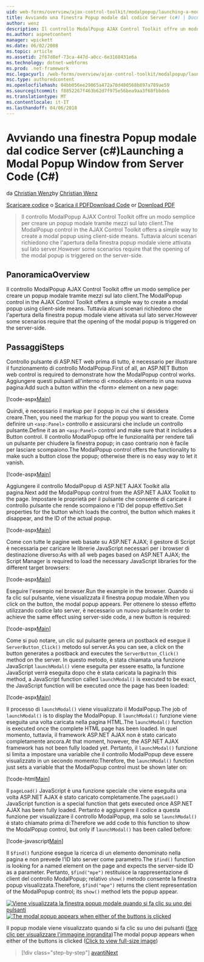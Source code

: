 ```yaml
---
uid: web-forms/overview/ajax-control-toolkit/modalpopup/launching-a-modal-popup-window-from-server-code-cs
title: Avviando una finestra Popup modale dal codice Server (c#) | Documenti Microsoft
author: wenz
description: Il controllo ModalPopup AJAX Control Toolkit offre un modo semplice per creare un popup modale tramite mezzi sul lato client. Tuttavia, alcuni scenari richiedono che t...
ms.author: aspnetcontent
manager: wpickett
ms.date: 06/02/2008
ms.topic: article
ms.assetid: 2f67d8ef-73ca-447d-a0cc-6e3168431e6a
ms.technology: dotnet-webforms
ms.prod: .net-framework
msc.legacyurl: /web-forms/overview/ajax-control-toolkit/modalpopup/launching-a-modal-popup-window-from-server-code-cs
msc.type: authoredcontent
ms.openlocfilehash: 04bb056ee29065a472a70d480568b897a789ae59
ms.sourcegitcommit: f8852267f463b62d7f975e56bea9aa3f68fbbdeb
ms.translationtype: MT
ms.contentlocale: it-IT
ms.lasthandoff: 04/06/2018
---
```

<a name="launching-a-modal-popup-window-from-server-code-c"></a><span data-ttu-id="3a7b3-104">Avviando una finestra Popup modale dal codice Server (c#)</span><span class="sxs-lookup"><span data-stu-id="3a7b3-104">Launching a Modal Popup Window from Server Code (C#)</span></span>
====================
<span data-ttu-id="3a7b3-105">da [Christian Wenz](https://github.com/wenz)</span><span class="sxs-lookup"><span data-stu-id="3a7b3-105">by [Christian Wenz](https://github.com/wenz)</span></span>

<span data-ttu-id="3a7b3-106">[Scaricare codice](http://download.microsoft.com/download/2/4/0/24052038-f942-4336-905b-b60ae56f0dd5/ModalPopup1.cs.zip) o [Scarica il PDF](http://download.microsoft.com/download/b/6/a/b6ae89ee-df69-4c87-9bfb-ad1eb2b23373/modalpopup1CS.pdf)</span><span class="sxs-lookup"><span data-stu-id="3a7b3-106">[Download Code](http://download.microsoft.com/download/2/4/0/24052038-f942-4336-905b-b60ae56f0dd5/ModalPopup1.cs.zip) or [Download PDF](http://download.microsoft.com/download/b/6/a/b6ae89ee-df69-4c87-9bfb-ad1eb2b23373/modalpopup1CS.pdf)</span></span>

> <span data-ttu-id="3a7b3-107">Il controllo ModalPopup AJAX Control Toolkit offre un modo semplice per creare un popup modale tramite mezzi sul lato client.</span><span class="sxs-lookup"><span data-stu-id="3a7b3-107">The ModalPopup control in the AJAX Control Toolkit offers a simple way to create a modal popup using client-side means.</span></span> <span data-ttu-id="3a7b3-108">Tuttavia alcuni scenari richiedono che l'apertura della finestra popup modale viene attivata sul lato server.</span><span class="sxs-lookup"><span data-stu-id="3a7b3-108">However some scenarios require that the opening of the modal popup is triggered on the server-side.</span></span>


## <a name="overview"></a><span data-ttu-id="3a7b3-109">Panoramica</span><span class="sxs-lookup"><span data-stu-id="3a7b3-109">Overview</span></span>

<span data-ttu-id="3a7b3-110">Il controllo ModalPopup AJAX Control Toolkit offre un modo semplice per creare un popup modale tramite mezzi sul lato client.</span><span class="sxs-lookup"><span data-stu-id="3a7b3-110">The ModalPopup control in the AJAX Control Toolkit offers a simple way to create a modal popup using client-side means.</span></span> <span data-ttu-id="3a7b3-111">Tuttavia alcuni scenari richiedono che l'apertura della finestra popup modale viene attivata sul lato server.</span><span class="sxs-lookup"><span data-stu-id="3a7b3-111">However some scenarios require that the opening of the modal popup is triggered on the server-side.</span></span>

## <a name="steps"></a><span data-ttu-id="3a7b3-112">Passaggi</span><span class="sxs-lookup"><span data-stu-id="3a7b3-112">Steps</span></span>

<span data-ttu-id="3a7b3-113">Controllo pulsante di ASP.NET web prima di tutto, è necessario per illustrare il funzionamento di controllo ModalPopup.</span><span class="sxs-lookup"><span data-stu-id="3a7b3-113">First of all, an ASP.NET Button web control is required to demonstrate how the ModalPopup control works.</span></span> <span data-ttu-id="3a7b3-114">Aggiungere questi pulsanti all'interno di &lt;modulo&gt; elemento in una nuova pagina:</span><span class="sxs-lookup"><span data-stu-id="3a7b3-114">Add such a button within the &lt;form&gt; element on a new page:</span></span>

[!code-aspx[Main](launching-a-modal-popup-window-from-server-code-cs/samples/sample1.aspx)]

<span data-ttu-id="3a7b3-115">Quindi, è necessario il markup per il popup in cui che si desidera creare.</span><span class="sxs-lookup"><span data-stu-id="3a7b3-115">Then, you need the markup for the popup you want to create.</span></span> <span data-ttu-id="3a7b3-116">Come definire un `<asp:Panel>` controllo e assicurarsi che include un controllo pulsante.</span><span class="sxs-lookup"><span data-stu-id="3a7b3-116">Define it as an `<asp:Panel>` control and make sure that it includes a Button control.</span></span> <span data-ttu-id="3a7b3-117">Il controllo ModalPopup offre le funzionalità per rendere tali un pulsante per chiudere la finestra popup; in caso contrario non è facile per lasciare scompaiono.</span><span class="sxs-lookup"><span data-stu-id="3a7b3-117">The ModalPopup control offers the functionality to make such a button close the popup; otherwise there is no easy way to let it vanish.</span></span>

[!code-aspx[Main](launching-a-modal-popup-window-from-server-code-cs/samples/sample2.aspx)]

<span data-ttu-id="3a7b3-118">Aggiungere il controllo ModalPopup di ASP.NET AJAX Toolkit alla pagina.</span><span class="sxs-lookup"><span data-stu-id="3a7b3-118">Next add the ModalPopup control from the ASP.NET AJAX Toolkit to the page.</span></span> <span data-ttu-id="3a7b3-119">Impostare le proprietà per il pulsante che consente di caricare il controllo pulsante che rende scompaiono e l'ID del popup effettivo.</span><span class="sxs-lookup"><span data-stu-id="3a7b3-119">Set properties for the button which loads the control, the button which makes it disappear, and the ID of the actual popup.</span></span>

[!code-aspx[Main](launching-a-modal-popup-window-from-server-code-cs/samples/sample3.aspx)]

<span data-ttu-id="3a7b3-120">Come con tutte le pagine web basate su ASP.NET AJAX; il gestore di Script è necessaria per caricare le librerie JavaScript necessari per i browser di destinazione diverso:</span><span class="sxs-lookup"><span data-stu-id="3a7b3-120">As with all web pages based on ASP.NET AJAX; the Script Manager is required to load the necessary JavaScript libraries for the different target browsers:</span></span>

[!code-aspx[Main](launching-a-modal-popup-window-from-server-code-cs/samples/sample4.aspx)]

<span data-ttu-id="3a7b3-121">Eseguire l'esempio nel browser.</span><span class="sxs-lookup"><span data-stu-id="3a7b3-121">Run the example in the browser.</span></span> <span data-ttu-id="3a7b3-122">Quando si fa clic sul pulsante, viene visualizzata il finestra popup modale.</span><span class="sxs-lookup"><span data-stu-id="3a7b3-122">When you click on the button, the modal popup appears.</span></span> <span data-ttu-id="3a7b3-123">Per ottenere lo stesso effetto utilizzando codice lato server, è necessario un nuovo pulsante:</span><span class="sxs-lookup"><span data-stu-id="3a7b3-123">In order to achieve the same effect using server-side code, a new button is required:</span></span>

[!code-aspx[Main](launching-a-modal-popup-window-from-server-code-cs/samples/sample5.aspx)]

<span data-ttu-id="3a7b3-124">Come si può notare, un clic sul pulsante genera un postback ed esegue il `ServerButton_Click()` metodo sul server.</span><span class="sxs-lookup"><span data-stu-id="3a7b3-124">As you can see, a click on the button generates a postback and executes the `ServerButton_Click()` method on the server.</span></span> <span data-ttu-id="3a7b3-125">In questo metodo, è stata chiamata una funzione JavaScript `launchModal()` viene eseguita per essere esatto, la funzione JavaScript verrà eseguita dopo che è stata caricata la pagina:</span><span class="sxs-lookup"><span data-stu-id="3a7b3-125">In this method, a JavaScript function called `launchModal()` is executed to be exact, the JavaScript function will be executed once the page has been loaded:</span></span>

[!code-aspx[Main](launching-a-modal-popup-window-from-server-code-cs/samples/sample6.aspx)]

<span data-ttu-id="3a7b3-126">Il processo di `launchModal()` viene visualizzato il ModalPopup.</span><span class="sxs-lookup"><span data-stu-id="3a7b3-126">The job of `launchModal()` is to display the ModalPopup.</span></span> <span data-ttu-id="3a7b3-127">Il `launchModal()` funzione viene eseguita una volta caricata nella pagina HTML.</span><span class="sxs-lookup"><span data-stu-id="3a7b3-127">The `launchModal()` function is executed once the complete HTML page has been loaded.</span></span> <span data-ttu-id="3a7b3-128">In quel momento, tuttavia, il framework ASP.NET AJAX non è stato caricato completamente ancora.</span><span class="sxs-lookup"><span data-stu-id="3a7b3-128">At that moment, however, the ASP.NET AJAX framework has not been fully loaded yet.</span></span> <span data-ttu-id="3a7b3-129">Pertanto, il `launchModal()` funzione si limita a impostare una variabile che il controllo ModalPopup deve essere visualizzato in un secondo momento:</span><span class="sxs-lookup"><span data-stu-id="3a7b3-129">Therefore, the `launchModal()` function just sets a variable that the ModalPopup control must be shown later on:</span></span>

[!code-html[Main](launching-a-modal-popup-window-from-server-code-cs/samples/sample7.html)]

<span data-ttu-id="3a7b3-130">Il `pageLoad()` JavaScript è una funzione speciale che viene eseguita una volta ASP.NET AJAX è stato caricato completamente.</span><span class="sxs-lookup"><span data-stu-id="3a7b3-130">The `pageLoad()` JavaScript function is a special function that gets executed once ASP.NET AJAX has been fully loaded.</span></span> <span data-ttu-id="3a7b3-131">Pertanto è aggiungere il codice a questa funzione per visualizzare il controllo ModalPopup, ma solo se `launchModal()` è stato chiamato prima di:</span><span class="sxs-lookup"><span data-stu-id="3a7b3-131">Therefore we add code to this function to show the ModalPopup control, but only if `launchModal()` has been called before:</span></span>

[!code-javascript[Main](launching-a-modal-popup-window-from-server-code-cs/samples/sample8.js)]

<span data-ttu-id="3a7b3-132">Il `$find()` funzione esegue la ricerca di un elemento denominato nella pagina e non prevede l'ID lato server come parametro.</span><span class="sxs-lookup"><span data-stu-id="3a7b3-132">The `$find()` function is looking for a named element on the page and expects the server-side ID as a parameter.</span></span> <span data-ttu-id="3a7b3-133">Pertanto, `$find("mpe")` restituisce la rappresentazione di client del controllo ModalPopup; relativo `show()` metodo consente la finestra popup visualizzata.</span><span class="sxs-lookup"><span data-stu-id="3a7b3-133">Therefore, `$find("mpe")` returns the client representation of the ModalPopup control; its `show()` method lets the popup appear.</span></span>


<span data-ttu-id="3a7b3-134">[![Viene visualizzata la finestra popup modale quando si fa clic su uno dei pulsanti](launching-a-modal-popup-window-from-server-code-cs/_static/image2.png)](launching-a-modal-popup-window-from-server-code-cs/_static/image1.png)</span><span class="sxs-lookup"><span data-stu-id="3a7b3-134">[![The modal popup appears when either of the buttons is clicked](launching-a-modal-popup-window-from-server-code-cs/_static/image2.png)](launching-a-modal-popup-window-from-server-code-cs/_static/image1.png)</span></span>

<span data-ttu-id="3a7b3-135">Il popup modale viene visualizzato quando si fa clic su uno dei pulsanti ([fare clic per visualizzare l'immagine ingrandita](launching-a-modal-popup-window-from-server-code-cs/_static/image3.png))</span><span class="sxs-lookup"><span data-stu-id="3a7b3-135">The modal popup appears when either of the buttons is clicked ([Click to view full-size image](launching-a-modal-popup-window-from-server-code-cs/_static/image3.png))</span></span>

> [!div class="step-by-step"]
> [<span data-ttu-id="3a7b3-136">avanti</span><span class="sxs-lookup"><span data-stu-id="3a7b3-136">Next</span></span>](using-modalpopup-with-a-repeater-control-cs.md)
